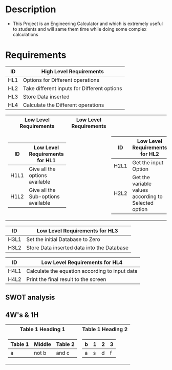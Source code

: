 # Description
 * This Project is an Engineering Calculator and which is extremely useful to students and will same them time while doing some complex calculations    

# Requirements

<!-- Tables -->

| ID | High Level Requirements |
| -------- | -------------- |
| HL1 | Options for Different operations |
| HL2 | Take different inputs for Different options |
| HL3 | Store Data inserted |
| HL4 | Calculate the Different operations |

<table>
<tr><th> Low Level Requirements </th><th> Low Level Requirements </th></tr>
<tr><td>

| ID | Low Level Requirements for HL1| 
| -------- | -------------- |  
| H1L1 | Give all the options available| 
| H1L2 | Give all the Sub-options available| 

</td><td></td><td>

|ID | Low Level Requirements for HL2|
|-------- | -------------- |
|H2L1 | Get the input Option |
|H2L2 | Get the variable values according to Selected option |

</td></tr> </table>

| ID | Low Level Requirements for HL3|  
| -------- | -------------- | 
| H3L1 | Set the initial Database to Zero |  
| H3L2 | Store Data inserted data into the Database |  

|ID | Low Level Requirements for HL4|
| -------- | -------------- |
| H4L1 | Calculate the equation according to input data |
| H4L2 | Print the final result to the screen |



## SWOT analysis

## 4W's & 1H

<table>
<tr><th>Table 1 Heading 1 </th><th>Table 1 Heading 2</th></tr>
<tr><td>

|Table 1| Middle | Table 2|
|--|--|--|
|a| not b|and c |

</td><td>

|b|1|2|3| 
|--|--|--|--|
|a|s|d|f|

</td></tr> </table>